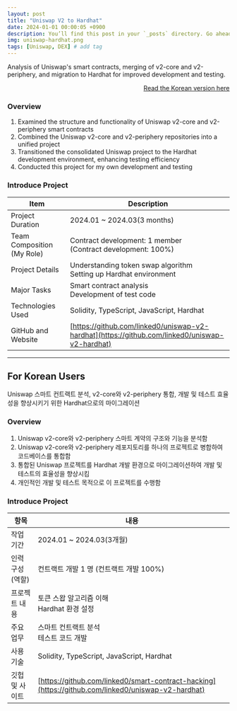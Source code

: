 ```yaml
---
layout: post
title: "Uniswap V2 to Hardhat"
date: 2024-01-01 00:00:05 +0900
description: You’ll find this post in your `_posts` directory. Go ahead and edit it and re-build the site to see your changes. # Add post description (optional)
img: uniswap-hardhat.png
tags: [Uniswap, DEX] # add tag
---
```

Analysis of Uniswap's smart contracts, merging of v2-core and v2-periphery, and migration to Hardhat for improved development and testing.

<div style="text-align: right;">
    <a href="#for-korean-users">Read the Korean version here</a> 
</div>

### Overview
1. Examined the structure and functionality of Uniswap v2-core and v2-periphery smart contracts
2. Combined the Uniswap v2-core and v2-periphery repositories into a unified project
3. Transitioned the consolidated Uniswap project to the Hardhat development environment, enhancing testing efficiency
4. Conducted this project for my own development and testing

### Introduce Project

 | Item                       | Description                                                                                    |
 |----------------------------| ---------------------------------------------------------------------------------------------- |
 | Project Duration           | 2024.01 ~ 2024.03(3 months)                                                                    |
 | Team Composition (My Role) | Contract development: 1 member <br> (Contract development: 100%)                               |
 | Project Details            | Understanding token swap algorithm <br> Setting up Hardhat environment                         |
 | Major Tasks      | Smart contract analysis <br> Development of test code                                          |
 | Technologies Used          | Solidity, TypeScript, JavaScript, Hardhat                                                      |
 | GitHub and Website         | [https://github.com/linked0/uniswap-v2-hardhat](https://github.com/linked0/uniswap-v2-hardhat) |


---
## For Korean Users
Uniswap 스마트 컨트랙트 분석, v2-core와 v2-periphery 통합, 개발 및 테스트 효율성을 향상시키기 위한 Hardhat으로의 마이그레이션

### Overview
1. Uniswap v2-core와 v2-periphery 스마트 계약의 구조와 기능을 분석함
2. Uniswap v2-core와 v2-periphery 레포지토리를 하나의 프로젝트로 병합하여 코드베이스를 통합함
3. 통합된 Uniswap 프로젝트를 Hardhat 개발 환경으로 마이그레이션하여 개발 및 테스트의 효율성을 향상시킴
4. 개인적인 개발 및 테스트 목적으로 이 프로젝트를 수행함
   
### Introduce Project

| 항목            | 내용                                                                                               |
|---------------| -------------------------------------------------------------------------------------------------- |
| 작업 기간         | 2024.01 ~ 2024.03(3개월)                                                                           |
| 인력 구성(역할)     | 컨트랙트 개발 1 명 (컨트랙트 개발 100%)                                                            |
| 프로젝트 내용       | 토큰 스왑 알고리즘 이해 <br> Hardhat 환경 설정                                                     |
| 주요 업무 | 스마트 컨트랙트 분석 <br> 테스트 코드 개발                                                         |
| 사용 기술         | Solidity, TypeScript, JavaScript, Hardhat                                                          |
| 깃헙 및 사이트      | [https://github.com/linked0/smart-contract-hacking](https://github.com/linked0/uniswap-v2-hardhat) |

